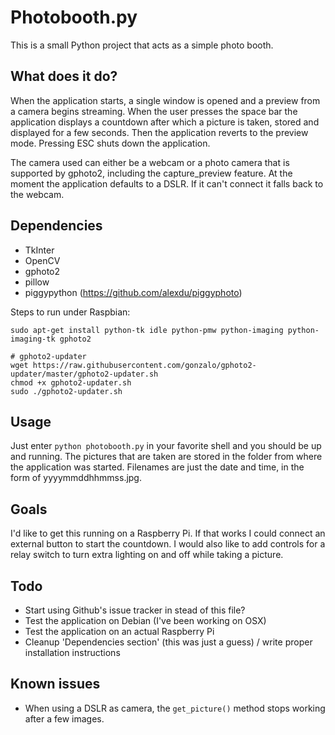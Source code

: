 # Photobooth.py

This is a small Python project that acts as a simple photo booth.


## What does it do?

When the application starts, a single window is opened and a preview from a camera begins streaming. When the user presses the space bar the application displays a countdown after which a picture is taken, stored and displayed for a few seconds. Then the application reverts to the preview mode. Pressing ESC shuts down the application.

The camera used can either be a webcam or a photo camera that is supported by gphoto2, including the capture_preview feature. At the moment the application defaults to a DSLR. If it can't connect it falls back to the webcam.


## Dependencies

- TkInter
- OpenCV
- gphoto2
- pillow
- piggypython (<https://github.com/alexdu/piggyphoto>)


Steps to run under Raspbian:

	sudo apt-get install python-tk idle python-pmw python-imaging python-imaging-tk gphoto2
	
	# gphoto2-updater
	wget https://raw.githubusercontent.com/gonzalo/gphoto2-updater/master/gphoto2-updater.sh
	chmod +x gphoto2-updater.sh
	sudo ./gphoto2-updater.sh



## Usage

Just enter `python photobooth.py` in your favorite shell and you should be up and running. The pictures that are taken are stored in the folder from where the application was started. Filenames are just the date and time, in the form of yyyymmddhhmmss.jpg.


## Goals

I'd like to get this running on a Raspberry Pi. If that works I could connect an external button to start the countdown. I would also like to add controls for a relay switch to turn extra lighting on and off while taking a picture.


## Todo

- Start using Github's issue tracker in stead of this file?
- Test the application on Debian (I've been working on OSX)
- Test the application on an actual Raspberry Pi
- Cleanup 'Dependencies section' (this was just a guess) / write proper installation instructions


## Known issues

- When using a DSLR as camera, the `get_picture()` method stops working after a few images.

